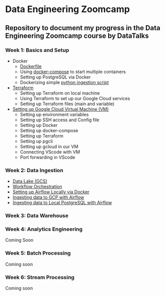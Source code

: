 # Data Engineering Zoomcamp
## Repository to document my progress in the Data Engineering Zoomcamp course by DataTalks

### Week 1: Basics and Setup
- Docker
	- [Dockerfile](https://github.com/satvikjadhav/data-engineering-zoomcamp/blob/main/week_1_-_basics_and_setup/docker_sql/dockerfile)
	- Using [docker-compose](https://github.com/satvikjadhav/data-engineering-zoomcamp/blob/main/week_1_-_basics_and_setup/docker_sql/docker-compose.yaml) to start multiple containers
	- Setting up PostgreSQL via Docker
	- Dockerizing simple [python ingestion script](https://github.com/satvikjadhav/data-engineering-zoomcamp/blob/main/week_1_-_basics_and_setup/docker_sql/upload_data.py)
- [Terraform](https://github.com/satvikjadhav/data-engineering-zoomcamp/blob/main/week_1_-_basics_and_setup/terraform_gcp/Terraform_and_gcp_notes.md)
	- Setting up Terraform on local machine
	- Using Terraform to set up our Google Cloud services
	- Setting up Terraform files (main and variable)
- [Setting up Google Cloud Virtual Machine (VM)](https://github.com/satvikjadhav/data-engineering-zoomcamp/blob/main/week_1_-_basics_and_setup/terraform_gcp/setting_up_env_on_gcloud_cloud_vm_and_SSH_access_notes.md)
	- Setting up environment variables
	- Setting up SSH access and Config file
	- Setting up Docker
	- Setting up docker-compose
	- Setting up Terraform
	- Setting up pgcli
	- Setting up gcloud in our VM
	- Connecting VScode with VM
	- Port forwarding in VScode

### Week 2: Data Ingestion
- [Data Lake (GCS)](https://github.com/satvikjadhav/data-engineering-zoomcamp/blob/main/week_2_data_ingestion/data_lake_notes.md)
- [Workflow Orchestration](https://github.com/satvikjadhav/data-engineering-zoomcamp/blob/main/week_2_data_ingestion/workflow_orchestration_notes.md)
- [Setting up Airflow Locally via Docker](https://github.com/satvikjadhav/data-engineering-zoomcamp/blob/main/week_2_data_ingestion/airflow/airflow_notes.md)
- [Ingesting data to GCP with Airflow](https://github.com/satvikjadhav/data-engineering-zoomcamp/blob/main/week_2_data_ingestion/airflow/ingesting_data_to_gcp_with_airflow_notes.md)
- [Ingesting data to Local PostgreSQL with Airflow](https://github.com/satvikjadhav/data-engineering-zoomcamp/blob/main/week_2_data_ingestion/airflow/Ingesting_Data_to_Local_Postgres_with_Airflow_notes.md)

### Week 3: Data Warehouse


### Week 4: Analytics Engineering
Coming Soon

### Week 5: Batch Processing
Coming soon

### Week 6: Stream Processing
Coming soon